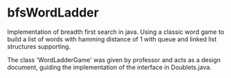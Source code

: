 # bfsWordLadder
Implementation of breadth first search in java.
Using a classic word game to build a list of words with hamming distance of 1 with queue and linked list structures supporting.

The class 'WordLadderGame' was given by professor and acts as a design document, guiding the implementation of the interface in Doublets.java.


